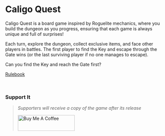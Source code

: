 # Caligo Quest

Caligo Quest is a board game inspired by Roguelite mechanics, where you build the dungeon as you progress, ensuring that each game is always unique and full of surprises!

Each turn, explore the dungeon, collect exclusive items, and face other players in battles. The first player to find the Key and escape through the Gate wins (or the last surviving player if no one manages to escape).

Can you find the Key and reach the Gate first?

[Rulebook](https://github.com/mrslima/Caligo-Quest-Game/blob/main/Rulebook.md)

<br>

### Support It
> <p><i>Supporters will receive a copy of the game after its release</i></p> <a href="https://www.buymeacoffee.com/danidani" target="_blank"><img src="https://cdn.buymeacoffee.com/buttons/v2/default-yellow.png" alt="Buy Me A Coffee" style="height: 50px !important;width: 180px !important;" ></a>
